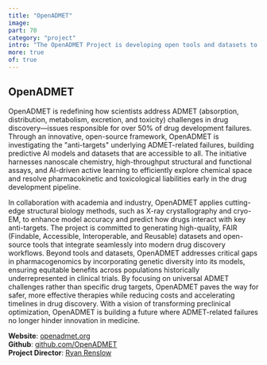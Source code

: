```yaml
---
title: "OpenADMET"
image: 
part: 70
category: "project"
intro: "The OpenADMET Project is developing open tools and datasets to predict and resolve ADMET challenges, reducing drug discovery failure rates and accelerating access of treatments to patients."
more: true
of: true
---
```


## OpenADMET

OpenADMET is redefining how scientists address ADMET (absorption, distribution, metabolism, excretion, and toxicity) challenges in drug discovery—issues responsible for over 50% of drug development failures. Through an innovative, open-source framework, OpenADMET is investigating the "anti-targets" underlying ADMET-related failures, building predictive AI models and datasets that are accessible to all. The initiative harnesses nanoscale chemistry, high-throughput structural and functional assays, and AI-driven active learning to efficiently explore chemical space and resolve pharmacokinetic and toxicological liabilities early in the drug development pipeline.

In collaboration with academia and industry, OpenADMET applies cutting-edge structural biology methods, such as X-ray crystallography and cryo-EM, to enhance model accuracy and predict how drugs interact with key anti-targets. The project is committed to generating high-quality, FAIR (Findable, Accessible, Interoperable, and Reusable) datasets and open-source tools that integrate seamlessly into modern drug discovery workflows.
Beyond tools and datasets, OpenADMET addresses critical gaps in pharmacogenomics by incorporating genetic diversity into its models, ensuring equitable benefits across populations historically underrepresented in clinical trials. By focusing on universal ADMET challenges rather than specific drug targets, OpenADMET paves the way for safer, more effective therapies while reducing costs and accelerating timelines in drug discovery. With a vision of transforming preclinical optimization, OpenADMET is building a future where ADMET-related failures no longer hinder innovation in medicine.

**Website**: [openadmet.org](https://openadmet.org/)  
**Github**: [github.com/OpenADMET](github.com/OpenADMET)   
**Project Director**: [Ryan Renslow](https://www.linkedin.com/in/ryan-renslow)
